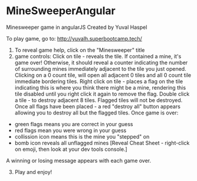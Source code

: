 # MineSweeperAngular
Minesweeper game in angularJS
Created by Yuval Haspel

To play game, go to: http://yuvalh.superbootcamp.tech/

1. To reveal game help, click on the "Minesweeper" title
2. game controls:
Click on tile - reveals the tile. If contained a mine, it's game over! 
Otherwise, it should reveal a counter indicating the number of surrounding mines immediately adjacent to the tile you just opened. 
Clicking on a 0 count tile, will open all adjacent 0 tiles and all 0 count tile immediate bordering tiles. 
Right click on tile - places a flag on the tile indicating this is where you think there might be a mine, 
rendering this tile disabled until you right click it again to remove the flag.
Double click a tile - to destroy adjacent 8 tiles. Flagged tiles will not be destroyed.
Once all flags have been placed - a red "destroy all" button appears allowing you to destroy all but the flagged tiles.
Once game is over:
- green flags means you are correct in your guess
- red flags mean you were wrong in your guess
- collission icon means this is the mine you "stepped" on
- bomb icon reveals all unflagged mines
[Reveal Cheat Sheet - right-click on emoji, then look at your dev tools console.] 

A winning or losing message appears with each game over.

3. Play and enjoy!
